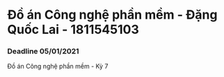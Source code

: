 # Đồ án Công nghệ phần mềm - Đặng Quốc Lai - 1811545103
### Deadline 05/01/2021
Đồ án Công nghệ phần mềm - Kỳ 7
